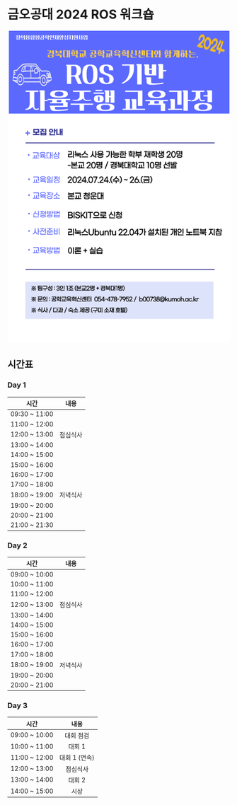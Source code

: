 # 금오공대 2024 ROS 워크숍

![](./img/ad.png)

## 시간표
### Day 1
| 시간   |      내용      |
|----------|:-------------:|
| 09:30 ~ 11:00 |  |
| 11:00 ~ 12:00 |  |
| 12:00 ~ 13:00 | 점심식사 |
| 13:00 ~ 14:00 |  |
| 14:00 ~ 15:00 |  |
| 15:00 ~ 16:00 |  |
| 16:00 ~ 17:00 |  |
| 17:00 ~ 18:00 |  |
| 18:00 ~ 19:00 | 저녁식사  |
| 19:00 ~ 20:00 |  |
| 20:00 ~ 21:00 |  |
| 21:00 ~ 21:30 |  |

### Day 2
| 시간   |      내용      |
|----------|:-------------:|
| 09:00 ~ 10:00 |  |
| 10:00 ~ 11:00 |  |
| 11:00 ~ 12:00 |  |
| 12:00 ~ 13:00 | 점심식사 |
| 13:00 ~ 14:00 |  |
| 14:00 ~ 15:00 |  |
| 15:00 ~ 16:00 |  |
| 16:00 ~ 17:00 |  |
| 17:00 ~ 18:00 |  |
| 18:00 ~ 19:00 | 저녁식사  |
| 19:00 ~ 20:00 |  |
| 20:00 ~ 21:00 |  |

### Day 3

| 시간   |      내용      |
|----------|:-------------:|
| 09:00 ~ 10:00 | 대회 점검 |
| 10:00 ~ 11:00 | 대회 1 |
| 11:00 ~ 12:00 | 대회 1 (연속) |
| 12:00 ~ 13:00 | 점심식사 |
| 13:00 ~ 14:00 | 대회 2 |
| 14:00 ~ 15:00 | 시상 |
